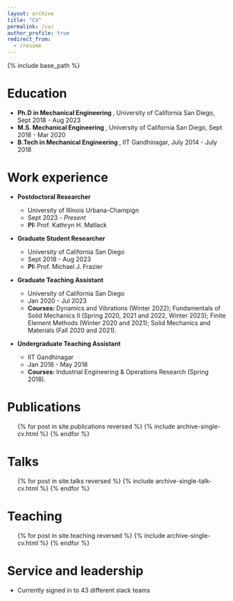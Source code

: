 ```yaml
---
layout: archive
title: "CV"
permalink: /cv/
author_profile: true
redirect_from:
  - /resume
---
```


{% include base_path %}

Education
======
* <b> Ph.D in Mechanical Engineering </b>, University of California San Diego, Sept 2018 - Aug 2023
* <b> M.S. Mechanical Engineering </b>, University of California San Diego, Sept 2018 - Mar 2020
* <b> B.Tech in Mechanical Engineering </b>, IIT Gandhinagar, July 2014 - July 2018

Work experience
======
* <b> Postdoctoral Researcher </b>
  * University of Illinois Urbana-Champign
  * Sept 2023 - <i> Present </i>
  * <b> PI: </b> Prof. Kathryn H. Matlack

* <b> Graduate Student Researcher </b>
  * University of California San Diego
  * Sept 2018 - Aug 2023
  * <b> PI: </b> Prof. Michael J. Frazier
  
* <b> Graduate Teaching Assistant </b>
  * University of California San Diego
  * Jan 2020 - Jul 2023
  * <b> Courses: </b> Dynamics and Vibrations (Winter 2022); Fundamentals of Solid Mechanics II (Spring 2020, 2021 and 2022, Winter 2023); Finite Element Methods (Winter 2020 and 2021); Solid Mechanics and Materials (Fall 2020 and 2021).
  
* <b> Undergraduate Teaching Assistant </b>
  * IIT Gandhinagar
  * Jan 2018 - May 2018
  * <b> Courses: </b> Industrial Engineering & Operations Research (Spring 2018).

<!-- Skills
======
* Skill 1
* Skill 2
  * Sub-skill 2.1
  * Sub-skill 2.2
  * Sub-skill 2.3
* Skill 3 -->

Publications
======
  <ul>{% for post in site.publications reversed %}
    {% include archive-single-cv.html %}
  {% endfor %}</ul>
  
Talks
======
  <ul>{% for post in site.talks reversed %}
    {% include archive-single-talk-cv.html  %}
  {% endfor %}</ul>
  
Teaching
======
  <ul>{% for post in site.teaching reversed %}
    {% include archive-single-cv.html %}
  {% endfor %}</ul>
  
Service and leadership
======
* Currently signed in to 43 different slack teams
